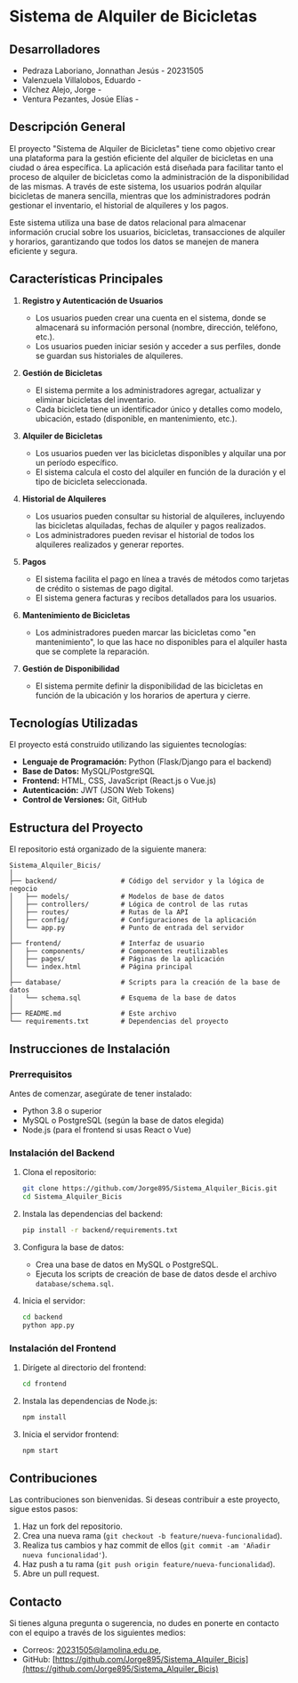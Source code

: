 
# Sistema de Alquiler de Bicicletas
## Desarrolladores
- Pedraza Laboriano, Jonnathan Jesús - 20231505
- Valenzuela Villalobos, Eduardo -
- Vilchez Alejo, Jorge -
- Ventura Pezantes, Josúe Elías -
## Descripción General

El proyecto "Sistema de Alquiler de Bicicletas" tiene como objetivo crear una plataforma para la gestión eficiente del alquiler de bicicletas en una ciudad o área específica. La aplicación está diseñada para facilitar tanto el proceso de alquiler de bicicletas como la administración de la disponibilidad de las mismas. A través de este sistema, los usuarios podrán alquilar bicicletas de manera sencilla, mientras que los administradores podrán gestionar el inventario, el historial de alquileres y los pagos.

Este sistema utiliza una base de datos relacional para almacenar información crucial sobre los usuarios, bicicletas, transacciones de alquiler y horarios, garantizando que todos los datos se manejen de manera eficiente y segura.

## Características Principales

1. **Registro y Autenticación de Usuarios**
   - Los usuarios pueden crear una cuenta en el sistema, donde se almacenará su información personal (nombre, dirección, teléfono, etc.).
   - Los usuarios pueden iniciar sesión y acceder a sus perfiles, donde se guardan sus historiales de alquileres.

2. **Gestión de Bicicletas**
   - El sistema permite a los administradores agregar, actualizar y eliminar bicicletas del inventario.
   - Cada bicicleta tiene un identificador único y detalles como modelo, ubicación, estado (disponible, en mantenimiento, etc.).

3. **Alquiler de Bicicletas**
   - Los usuarios pueden ver las bicicletas disponibles y alquilar una por un período específico.
   - El sistema calcula el costo del alquiler en función de la duración y el tipo de bicicleta seleccionada.

4. **Historial de Alquileres**
   - Los usuarios pueden consultar su historial de alquileres, incluyendo las bicicletas alquiladas, fechas de alquiler y pagos realizados.
   - Los administradores pueden revisar el historial de todos los alquileres realizados y generar reportes.

5. **Pagos**
   - El sistema facilita el pago en línea a través de métodos como tarjetas de crédito o sistemas de pago digital.
   - El sistema genera facturas y recibos detallados para los usuarios.

6. **Mantenimiento de Bicicletas**
   - Los administradores pueden marcar las bicicletas como "en mantenimiento", lo que las hace no disponibles para el alquiler hasta que se complete la reparación.

7. **Gestión de Disponibilidad**
   - El sistema permite definir la disponibilidad de las bicicletas en función de la ubicación y los horarios de apertura y cierre.

## Tecnologías Utilizadas

El proyecto está construido utilizando las siguientes tecnologías:

- **Lenguaje de Programación:** Python (Flask/Django para el backend)
- **Base de Datos:** MySQL/PostgreSQL
- **Frontend:** HTML, CSS, JavaScript (React.js o Vue.js)
- **Autenticación:** JWT (JSON Web Tokens)
- **Control de Versiones:** Git, GitHub

## Estructura del Proyecto

El repositorio está organizado de la siguiente manera:

```
Sistema_Alquiler_Bicis/
│
├── backend/                # Código del servidor y la lógica de negocio
│   ├── models/             # Modelos de base de datos
│   ├── controllers/        # Lógica de control de las rutas
│   ├── routes/             # Rutas de la API
│   ├── config/             # Configuraciones de la aplicación
│   └── app.py              # Punto de entrada del servidor
│
├── frontend/               # Interfaz de usuario
│   ├── components/         # Componentes reutilizables
│   ├── pages/              # Páginas de la aplicación
│   └── index.html          # Página principal
│
├── database/               # Scripts para la creación de la base de datos
│   └── schema.sql          # Esquema de la base de datos
│
├── README.md               # Este archivo
└── requirements.txt        # Dependencias del proyecto
```

## Instrucciones de Instalación

### Prerrequisitos

Antes de comenzar, asegúrate de tener instalado:

- Python 3.8 o superior
- MySQL o PostgreSQL (según la base de datos elegida)
- Node.js (para el frontend si usas React o Vue)

### Instalación del Backend

1. Clona el repositorio:
   ```bash
   git clone https://github.com/Jorge895/Sistema_Alquiler_Bicis.git
   cd Sistema_Alquiler_Bicis
   ```

2. Instala las dependencias del backend:
   ```bash
   pip install -r backend/requirements.txt
   ```

3. Configura la base de datos:
   - Crea una base de datos en MySQL o PostgreSQL.
   - Ejecuta los scripts de creación de base de datos desde el archivo `database/schema.sql`.

4. Inicia el servidor:
   ```bash
   cd backend
   python app.py
   ```

### Instalación del Frontend

1. Dirígete al directorio del frontend:
   ```bash
   cd frontend
   ```

2. Instala las dependencias de Node.js:
   ```bash
   npm install
   ```

3. Inicia el servidor frontend:
   ```bash
   npm start
   ```

## Contribuciones

Las contribuciones son bienvenidas. Si deseas contribuir a este proyecto, sigue estos pasos:

1. Haz un fork del repositorio.
2. Crea una nueva rama (`git checkout -b feature/nueva-funcionalidad`).
3. Realiza tus cambios y haz commit de ellos (`git commit -am 'Añadir nueva funcionalidad'`).
4. Haz push a tu rama (`git push origin feature/nueva-funcionalidad`).
5. Abre un pull request.

## Contacto

Si tienes alguna pregunta o sugerencia, no dudes en ponerte en contacto con el equipo a través de los siguientes medios:

- Correos: 20231505@lamolina.edu.pe, 
- GitHub: [https://github.com/Jorge895/Sistema_Alquiler_Bicis](https://github.com/Jorge895/Sistema_Alquiler_Bicis)
